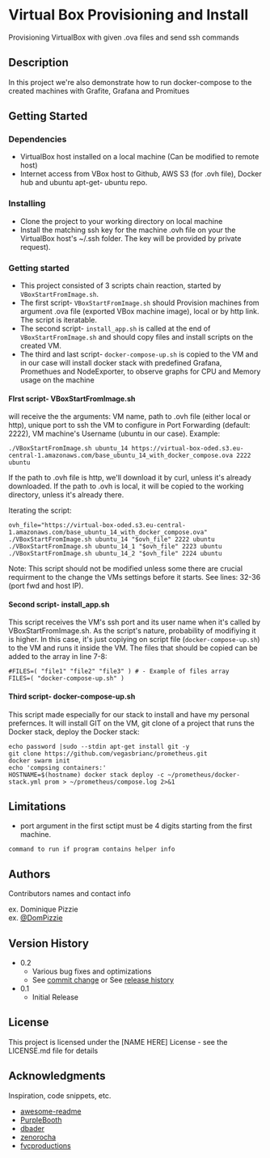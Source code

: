 # Virtual Box Provisioning and Install
Provisioning VirtualBox with given .ova files and send ssh commands

## Description

In this project we're also demonstrate how to run docker-compose to the created machines with Grafite, Grafana and Promitues

## Getting Started

### Dependencies

* VirtualBox host installed on a local machine (Can be modified to remote host)
* Internet access from VBox host to Github, AWS S3 (for .ovh file), Docker hub and ubuntu apt-get- ubuntu repo.  

### Installing

* Clone the project to your working directory on local machine
* Install the matching ssh key for the machine .ovh file on your the VirtualBox host's ~/.ssh folder. The key will be provided  by private request).

### Getting started

* This project consisted of 3 scripts chain reaction, started by `VBoxStartFromImage.sh`.
* The first script- `VBoxStartFromImage.sh` should Provision machines from argument .ova file (exported VBox machine image), local or by http link. The script is iteratable. 
* The second script- `install_app.sh` is called at the end of `VBoxStartFromImage.sh` and should copy files and install scripts on the created VM.
* The third and last script- `docker-compose-up.sh` is copied to the VM and in our case will install docker stack with predefined Grafana, Promethues and NodeExporter, to observe graphs for CPU and Memory usage on the machine  

#### FIrst script- VBoxStartFromImage.sh
will receive the the arguments: 
VM name, path to .ovh file (either local or http), unique port to ssh the VM to configure in Port Forwarding (default: 2222), VM machine's Username (ubuntu in our case).
Example:
```
./VBoxStartFromImage.sh ubuntu_14 https://virtual-box-oded.s3.eu-central-1.amazonaws.com/base_ubuntu_14_with_docker_compose.ova 2222 ubuntu
```
If the path to .ovh file is http, we'll download it by curl, unless it's already downloaded.
If the path to .ovh is local, it will be copied to the working directory, unless it's already there.  

Iterating the script:
```
ovh_file="https://virtual-box-oded.s3.eu-central-1.amazonaws.com/base_ubuntu_14_with_docker_compose.ova"
./VBoxStartFromImage.sh ubuntu_14 "$ovh_file" 2222 ubuntu
./VBoxStartFromImage.sh ubuntu_14_1 "$ovh_file" 2223 ubuntu
./VBoxStartFromImage.sh ubuntu_14_2 "$ovh_file" 2224 ubuntu
```
Note: This script should not be modified unless some there are crucial requirment to the change the VMs settings before it starts. See lines: 32-36 (port fwd and host IP).

#### Second script- install_app.sh
This script receives the VM's ssh port and its user name when it's called by VBoxStartFromImage.sh.
As the script's nature, probability of modifiying it is higher. In this case, it's just copiying on script file (`docker-compose-up.sh`) to the VM and runs it inside the VM.
The files that should be copied can be added to the array in line 7-8:
```
#FILES=( "file1" "file2" "file3" ) # - Example of files array
FILES=( "docker-compose-up.sh" )
```
#### Third script- docker-compose-up.sh
This script made especially for our stack to install and have my personal prefernces.
It will install GIT on the VM, git clone of a project that runs the Docker stack, deploy the Docker stack:
```
echo password |sudo --stdin apt-get install git -y
git clone https://github.com/vegasbrianc/prometheus.git
docker swarm init
echo 'compsing containers:'
HOSTNAME=$(hostname) docker stack deploy -c ~/prometheus/docker-stack.yml prom > ~/prometheus/compose.log 2>&1

```

## Limitations

* port argument in the first sctipt must be 4 digits starting from the first machine.
```
command to run if program contains helper info
```

## Authors

Contributors names and contact info

ex. Dominique Pizzie  
ex. [@DomPizzie](https://twitter.com/dompizzie)

## Version History

* 0.2
    * Various bug fixes and optimizations
    * See [commit change]() or See [release history]()
* 0.1
    * Initial Release

## License

This project is licensed under the [NAME HERE] License - see the LICENSE.md file for details

## Acknowledgments

Inspiration, code snippets, etc.
* [awesome-readme](https://github.com/matiassingers/awesome-readme)
* [PurpleBooth](https://gist.github.com/PurpleBooth/109311bb0361f32d87a2)
* [dbader](https://github.com/dbader/readme-template)
* [zenorocha](https://gist.github.com/zenorocha/4526327)
* [fvcproductions](https://gist.github.com/fvcproductions/1bfc2d4aecb01a834b46)
